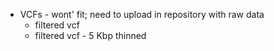 - VCFs - wont' fit; need to upload in repository with raw data
  - filtered vcf
  - filtered vcf - 5 Kbp thinned
